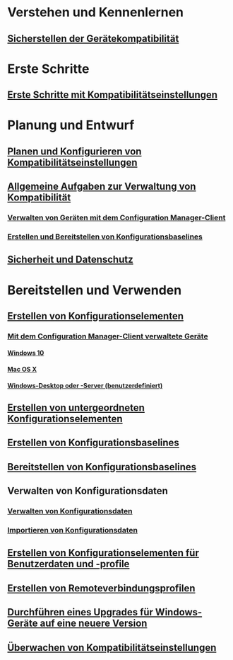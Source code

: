 # Verstehen und Kennenlernen
## [Sicherstellen der Gerätekompatibilität](understand/ensure-device-compliance.md)

# Erste Schritte
## [Erste Schritte mit Kompatibilitätseinstellungen](get-started/get-started-with-compliance-settings.md)

# Planung und Entwurf
## [Planen und Konfigurieren von Kompatibilitätseinstellungen](plan-design/plan-for-and-configure-compliance-settings.md)
## [Allgemeine Aufgaben zur Verwaltung von Kompatibilität](plan-design/common-tasks-for-managing-compliance.md)
### [Verwalten von Geräten mit dem Configuration Manager-Client](plan-design/common-tasks-for-managing-compliance-on-devices-with-the-client.md)
### [Erstellen und Bereitstellen von Konfigurationsbaselines](plan-design/common-tasks-for-creating-and-deploying-configuration-baselines.md)
## [Sicherheit und Datenschutz](plan-design/security-and-privacy-for-compliance-settings.md)

# Bereitstellen und Verwenden

## [Erstellen von Konfigurationselementen](deploy-use/create-configuration-items.md)
### [Mit dem Configuration Manager-Client verwaltete Geräte](deploy-use/configuration-items-for-devices-managed-with-the-client.md)
#### [Windows 10](deploy-use/create-configuration-items-for-windows-10-devices-managed-with-the-client.md)
#### [Mac OS X](deploy-use/create-configuration-items-for-mac-os-x-devices-managed-with-the-client.md)
#### [Windows-Desktop oder -Server (benutzerdefiniert)](deploy-use/create-custom-configuration-items-for-windows-desktop-and-server-computers-managed-with-the-client.md)
## [Erstellen von untergeordneten Konfigurationselementen](deploy-use/create-child-configuration-items.md)

## [Erstellen von Konfigurationsbaselines](deploy-use/create-configuration-baselines.md)
## [Bereitstellen von Konfigurationsbaselines](deploy-use/deploy-configuration-baselines.md)

## Verwalten von Konfigurationsdaten
### [Verwalten von Konfigurationsdaten](deploy-use/management-tasks-for-configuration-data.md)
### [Importieren von Konfigurationsdaten](deploy-use/import-configuration-data.md)

## [Erstellen von Konfigurationselementen für Benutzerdaten und -profile](deploy-use/create-user-data-and-profiles-configuration-items.md)
## [Erstellen von Remoteverbindungsprofilen](deploy-use/create-remote-connection-profiles.md)
## [Durchführen eines Upgrades für Windows-Geräte auf eine neuere Version](deploy-use/upgrade-windows-version.md)
## [Überwachen von Kompatibilitätseinstellungen](deploy-use/monitor-compliance-settings.md)
